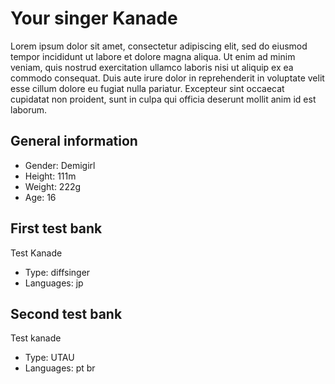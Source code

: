 # Your singer Kanade
Lorem ipsum dolor sit amet, consectetur adipiscing elit, sed do eiusmod tempor incididunt ut labore et dolore magna aliqua. Ut enim ad minim veniam, quis nostrud exercitation ullamco laboris nisi ut aliquip ex ea commodo consequat. Duis aute irure dolor in reprehenderit in voluptate velit esse cillum dolore eu fugiat nulla pariatur. Excepteur sint occaecat cupidatat non proident, sunt in culpa qui officia deserunt mollit anim id est laborum.

## General information
- Gender: Demigirl
- Height: 111m
- Weight: 222g
- Age: 16

## First test bank
Test Kanade
- Type: diffsinger
- Languages: jp

## Second test bank
Test kanade
- Type: UTAU
- Languages: pt br
